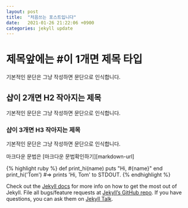 ```yaml
---
layout: post
title:  "처음쓰는 포스트입니다"
date:   2021-01-26 21:22:06 +0900
categories: jekyll update
---
```

# 제목앞에는 #이 1개면 제목 타입
기본적인 문단은 그냥 작성하면 문단으로 인식합니다. 

## 샵이 2개면 H2 작아지는 제목
기본적인 문단은 그냥 작성하면 문단으로 인식합니다.

### 샵이 3개면 H3 작아지는 제목
기본적인 문단은 그냥 작성하면 문단으로 인식합니다.

마크다운 문법은 [마크다운 문법확인하기][markdown-url]

{% highlight ruby %}
def print_hi(name)
  puts "Hi, #{name}"
end
print_hi('Tom')
#=> prints 'Hi, Tom' to STDOUT.
{% endhighlight %}

Check out the [Jekyll docs][jekyll-docs] for more info on how to get the most out of Jekyll. File all bugs/feature requests at [Jekyll’s GitHub repo][jekyll-gh]. If you have questions, you can ask them on [Jekyll Talk][jekyll-talk].

[jekyll-docs]: https://jekyllrb.com/docs/home
[jekyll-gh]:   https://github.com/jekyll/jekyll
[jekyll-talk]: https://talk.jekyllrb.com/
